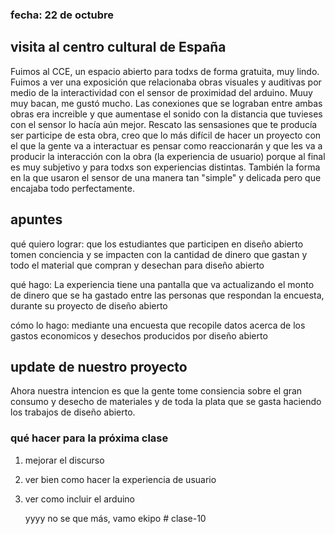 ### fecha: 22 de octubre

## visita al centro cultural de España

Fuimos al CCE, un espacio abierto para todxs de forma gratuita, muy lindo. Fuimos a ver una exposición que relacionaba obras visuales y auditivas por medio de la interactividad con el sensor de proximidad del arduino. Muuy muy bacan, me gustó mucho. Las conexiones que se lograban entre ambas obras era increible y que aumentase el sonido con la distancia que tuvieses con el sensor lo hacía aún mejor. Rescato las sensasiones que te producía ser participe de esta obra, creo que lo más difícil de hacer un proyecto con el que la gente va a interactuar es pensar como reaccionarán y que les va a producir la interacción con la obra (la experiencia de usuario) porque al final es muy subjetivo y para todxs son experiencias distintas. También la forma en la que usaron el sensor de una manera tan "simple" y delicada pero que encajaba todo perfectamente. 

## apuntes

qué quiero lograr: que los estudiantes que participen en diseño abierto tomen conciencia y se impacten con la cantidad de dinero que gastan y todo el material que compran y desechan para diseño abierto

qué hago: La experiencia tiene una pantalla que va actualizando el monto de dinero que se ha gastado entre las personas que respondan la encuesta, durante su proyecto de diseño abierto

cómo lo hago: mediante una encuesta que recopile datos acerca de los gastos economicos y desechos producidos por diseño abierto

## update de nuestro proyecto

Ahora nuestra intencion es que la gente tome consiencia sobre el gran consumo y desecho de materiales y de toda la plata que se gasta haciendo los trabajos de diseño abierto. 

### qué hacer para la próxima clase

1. mejorar el discurso
2. ver bien como hacer la experiencia de usuario
3. ver como incluir el arduino

   yyyy no se que más, vamo ekipo # clase-10

